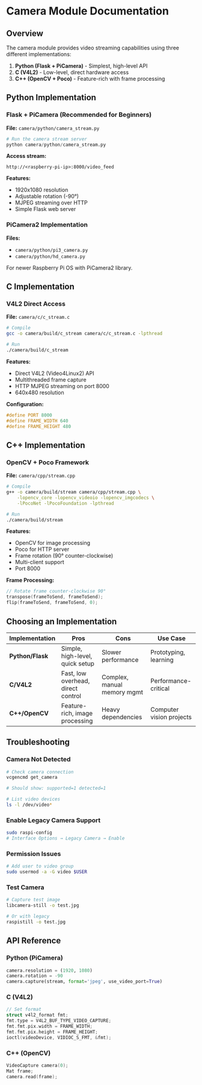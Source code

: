 # Camera Module Documentation

## Overview

The camera module provides video streaming capabilities using three different implementations:

1. **Python (Flask + PiCamera)** - Simplest, high-level API
2. **C (V4L2)** - Low-level, direct hardware access
3. **C++ (OpenCV + Poco)** - Feature-rich with frame processing

## Python Implementation

### Flask + PiCamera (Recommended for Beginners)

**File:** `camera/python/camera_stream.py`

```python
# Run the camera stream server
python camera/python/camera_stream.py
```

**Access stream:**
```
http://<raspberry-pi-ip>:8000/video_feed
```

**Features:**
- 1920x1080 resolution
- Adjustable rotation (-90°)
- MJPEG streaming over HTTP
- Simple Flask web server

### PiCamera2 Implementation

**Files:**
- `camera/python/pi3_camera.py`
- `camera/python/hd_camera.py`

For newer Raspberry Pi OS with PiCamera2 library.

## C Implementation

### V4L2 Direct Access

**File:** `camera/c/c_stream.c`

```bash
# Compile
gcc -o camera/build/c_stream camera/c/c_stream.c -lpthread

# Run
./camera/build/c_stream
```

**Features:**
- Direct V4L2 (Video4Linux2) API
- Multithreaded frame capture
- HTTP MJPEG streaming on port 8000
- 640x480 resolution

**Configuration:**
```c
#define PORT 8000
#define FRAME_WIDTH 640
#define FRAME_HEIGHT 480
```

## C++ Implementation

### OpenCV + Poco Framework

**File:** `camera/cpp/stream.cpp`

```bash
# Compile
g++ -o camera/build/stream camera/cpp/stream.cpp \
    -lopencv_core -lopencv_videoio -lopencv_imgcodecs \
    -lPocoNet -lPocoFoundation -lpthread

# Run
./camera/build/stream
```

**Features:**
- OpenCV for image processing
- Poco for HTTP server
- Frame rotation (90° counter-clockwise)
- Multi-client support
- Port 8000

**Frame Processing:**
```cpp
// Rotate frame counter-clockwise 90°
transpose(frameToSend, frameToSend);
flip(frameToSend, frameToSend, 0);
```

## Choosing an Implementation

| Implementation | Pros | Cons | Use Case |
|---------------|------|------|----------|
| **Python/Flask** | Simple, high-level, quick setup | Slower performance | Prototyping, learning |
| **C/V4L2** | Fast, low overhead, direct control | Complex, manual memory mgmt | Performance-critical |
| **C++/OpenCV** | Feature-rich, image processing | Heavy dependencies | Computer vision projects |

## Troubleshooting

### Camera Not Detected
```bash
# Check camera connection
vcgencmd get_camera

# Should show: supported=1 detected=1

# List video devices
ls -l /dev/video*
```

### Enable Legacy Camera Support
```bash
sudo raspi-config
# Interface Options → Legacy Camera → Enable
```

### Permission Issues
```bash
# Add user to video group
sudo usermod -a -G video $USER
```

### Test Camera
```bash
# Capture test image
libcamera-still -o test.jpg

# Or with legacy
raspistill -o test.jpg
```

## API Reference

### Python (PiCamera)
```python
camera.resolution = (1920, 1080)
camera.rotation = -90
camera.capture(stream, format='jpeg', use_video_port=True)
```

### C (V4L2)
```c
// Set format
struct v4l2_format fmt;
fmt.type = V4L2_BUF_TYPE_VIDEO_CAPTURE;
fmt.fmt.pix.width = FRAME_WIDTH;
fmt.fmt.pix.height = FRAME_HEIGHT;
ioctl(videoDevice, VIDIOC_S_FMT, &fmt);
```

### C++ (OpenCV)
```cpp
VideoCapture camera(0);
Mat frame;
camera.read(frame);
```
